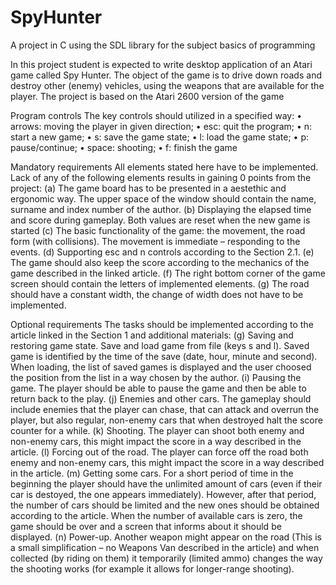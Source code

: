 # SpyHunter
A project in C using the SDL library for the subject basics of programming

In this project student is expected to write desktop application of an Atari game called Spy Hunter. The
object of the game is to drive down roads and destroy other (enemy) vehicles, using the weapons that are
available for the player. The project is based on the Atari 2600 version of the game

 Program controls
The key controls should utilized in a specified way:
• arrows: moving the player in given direction;
• esc: quit the program;
• n: start a new game;
• s: save the game state;
• l: load the game state;
• p: pause/continue;
• space: shooting;
• f: finish the game

Mandatory requirements
All elements stated here have to be implemented. Lack of any of the following elements results in gaining 0
points from the project:
(a) The game board has to be presented in a aestethic and ergonomic way. The upper space of the window
should contain the name, surname and index number of the author.
(b) Displaying the elapsed time and score during gameplay. Both values are reset when the new game is
started
(c) The basic functionality of the game: the movement, the road form (with collisions). The movement is
immediate – responding to the events.
(d) Supporting esc and n controls according to the Section 2.1.
(e) The game should also keep the score according to the mechanics of the game described in the linked
article.
(f) The right bottom corner of the game screen should contain the letters of implemented elements.
(g) The road should have a constant width, the change of width does not have to be implemented.

Optional requirements
The tasks should be implemented according to the article linked in the Section 1 and additional materials:
(g) Saving and restoring game state. Save and load game from file (keys s and l). Saved game
is identified by the time of the save (date, hour, minute and second). When loading, the list of saved
games is displayed and the user choosed the position from the list in a way chosen by the author.
(i) Pausing the game. The player should be able to pause the game and then be able to return back
to the play.
(j) Enemies and other cars. The gameplay should include enemies that the player can chase, that
can attack and overrun the player, but also regular, non-enemy cars that when destroyed halt the score
counter for a while.
(k) Shooting. The player can shoot both enemy and non-enemy cars, this might impact the score in
a way described in the article.
(l) Forcing out of the road. The player can force off the road both enemy and non-enemy cars, this
might impact the score in a way described in the article.
(m) Getting some cars. For a short period of time in the beginning the player should have the unlimited
amount of cars (even if their car is destoyed, the one appears immediately). However, after that period,
the number of cars should be limited and the new ones should be obtained according to the article.
When the number of available cars is zero, the game should be over and a screen that informs about
it should be displayed.
(n) Power-up. Another weapon might appear on the road (This is a small simplification – no Weapons Van described in the article) and when collected (by riding on them) it temporarily (limited ammo)
changes the way the shooting works (for example it allows for longer-range shooting).
